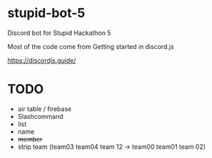 # stupid-bot-5

Discord bot for Stupid Hackathon 5

Most of the code come from Getting started in discord.js

https://discordjs.guide/

# TODO

- air table / firebase
- Slashcommand
- list
- name
- ~~member~~
- strip team (team03 team04 team 12 -> team00 team01 team 02)
